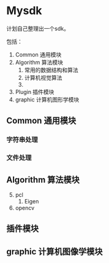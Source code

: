 # Mysdk

计划自己整理出一个sdk。

包括：
1. Common 通用模块
2. Algorithm 算法模块
   1. 常用的数据结构和算法
   2. 计算机视觉算法
   3. 
3. Plugin 插件模块
4. graphic 计算机图形学模块

## Common 通用模块

### 字符串处理

### 文件处理

## Algorithm 算法模块

5. pcl
   1. Eigen
6. opencv

## 插件模块

## graphic 计算机图像学模块

